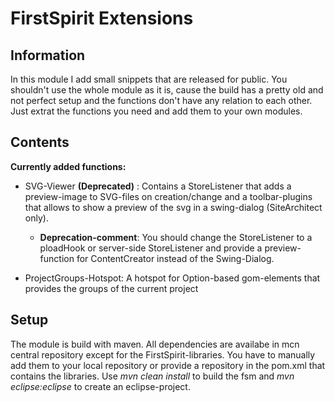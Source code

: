 # FirstSpirit Extensions

## Information

In this module I add small snippets that are released for public.
You shouldn't use the whole module as it is, cause the build has a pretty old and not perfect setup and the functions don't have any relation to each other. Just extrat the functions you need and add them to your own modules.

## Contents

__Currently added functions:__
  
- SVG-Viewer  __(Deprecated)__ : Contains a StoreListener that adds a preview-image to SVG-files on creation/change and a toolbar-plugins that allows to show a preview of the svg in a swing-dialog (SiteArchitect only).
  - **Deprecation-comment**: You should change the StoreListener to a ploadHook or server-side StoreListener and provide a preview-function for ContentCreator instead of the Swing-Dialog.
      
- ProjectGroups-Hotspot: A hotspot for Option-based gom-elements that provides the groups of the current project

## Setup

The module is build with maven. All dependencies are availabe in mcn central repository except for the FirstSpirit-libraries. You have to manually add them to your local repository or provide a repository in the pom.xml that contains the libraries.
Use _mvn clean install_ to build the fsm and _mvn eclipse:eclipse_ to create an eclipse-project.
